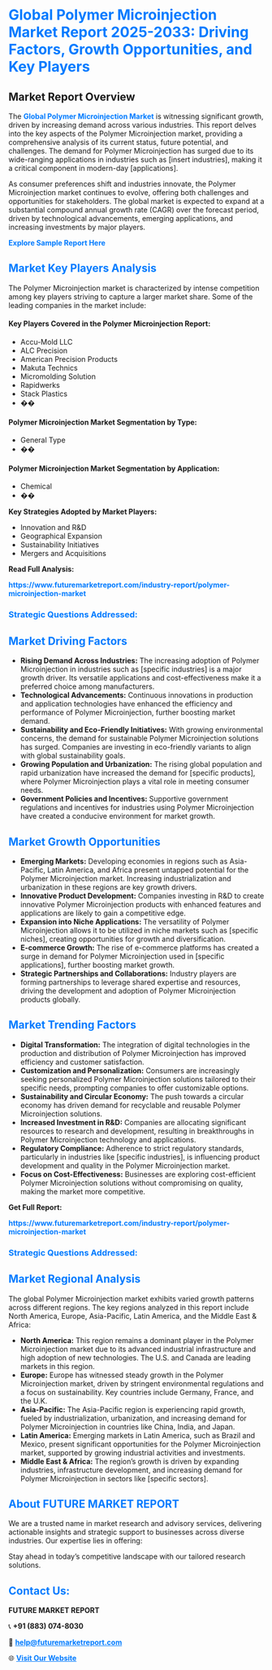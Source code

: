 <h1 style="color: #007BFF;">Global Polymer Microinjection Market Report 2025-2033: Driving Factors, Growth Opportunities, and Key Players</h1>

<section id="overview">
<h2>Market Report Overview</h2>
<p>The <a href="https://www.futuremarketreport.com/industry-report/polymer-microinjection-market" style="color: #007BFF; text-decoration: none;"><strong>Global Polymer Microinjection Market</strong></a> is witnessing significant growth, driven by increasing demand across various industries. This report delves into the key aspects of the Polymer Microinjection market, providing a comprehensive analysis of its current status, future potential, and challenges. The demand for Polymer Microinjection has surged due to its wide-ranging applications in industries such as [insert industries], making it a critical component in modern-day [applications].</p>
<p>As consumer preferences shift and industries innovate, the Polymer Microinjection market continues to evolve, offering both challenges and opportunities for stakeholders. The global market is expected to expand at a substantial compound annual growth rate (CAGR) over the forecast period, driven by technological advancements, emerging applications, and increasing investments by major players.</p>
</section>

<section id="overview">
<p><a href="https://www.futuremarketreport.com/request-sample/reportId=113705" style="color: #007BFF; text-decoration: none;"><strong>Explore Sample Report Here</strong></a></p>
</section>

<section id="key-players">
<h2 style="color: #007BFF;">Market Key Players Analysis</h2>
<p>The Polymer Microinjection market is characterized by intense competition among key players striving to capture a larger market share. Some of the leading companies in the market include:</p>
<h4>Key Players Covered in the Polymer Microinjection Report:</h4>
<ul><li>Accu-Mold LLC</li><li>ALC Precision</li><li>American Precision Products</li><li>Makuta Technics</li><li>Micromolding Solution</li><li>Rapidwerks</li><li>Stack Plastics</li><li>��</li></ul>
<h4>Polymer Microinjection Market Segmentation by Type:</h4>
<ul><li>General Type</li><li>��</li></ul>

<h4>Polymer Microinjection Market Segmentation by Application:</h4>
<ul><li>Chemical</li><li>��</li></ul>
<p><strong>Key Strategies Adopted by Market Players:</strong></p>
<ul>
<li>Innovation and R&D</li>
<li>Geographical Expansion</li>
<li>Sustainability Initiatives</li>
<li>Mergers and Acquisitions</li>
</ul>
</section>

<section>
<p><strong>Read Full Analysis: </strong></p><a href="https://www.futuremarketreport.com/industry-report/polymer-microinjection-market" style="color: #007BFF; text-decoration: none;"><strong>https://www.futuremarketreport.com/industry-report/polymer-microinjection-market</strong></a>
<h3 style="color: #007BFF;">Strategic Questions Addressed:</h3>
</section>

<section id="driving-factors">
<h2 style="color: #007BFF;">Market Driving Factors</h2>
<ul>
<li><strong>Rising Demand Across Industries:</strong> The increasing adoption of Polymer Microinjection in industries such as [specific industries] is a major growth driver. Its versatile applications and cost-effectiveness make it a preferred choice among manufacturers.</li>
<li><strong>Technological Advancements:</strong> Continuous innovations in production and application technologies have enhanced the efficiency and performance of Polymer Microinjection, further boosting market demand.</li>
<li><strong>Sustainability and Eco-Friendly Initiatives:</strong> With growing environmental concerns, the demand for sustainable Polymer Microinjection solutions has surged. Companies are investing in eco-friendly variants to align with global sustainability goals.</li>
<li><strong>Growing Population and Urbanization:</strong> The rising global population and rapid urbanization have increased the demand for [specific products], where Polymer Microinjection plays a vital role in meeting consumer needs.</li>
<li><strong>Government Policies and Incentives:</strong> Supportive government regulations and incentives for industries using Polymer Microinjection have created a conducive environment for market growth.</li>
</ul>
</section>

<section id="growth-opportunities">
<h2 style="color: #007BFF;">Market Growth Opportunities</h2>
<ul>
<li><strong>Emerging Markets:</strong> Developing economies in regions such as Asia-Pacific, Latin America, and Africa present untapped potential for the Polymer Microinjection market. Increasing industrialization and urbanization in these regions are key growth drivers.</li>
<li><strong>Innovative Product Development:</strong> Companies investing in R&D to create innovative Polymer Microinjection products with enhanced features and applications are likely to gain a competitive edge.</li>
<li><strong>Expansion into Niche Applications:</strong> The versatility of Polymer Microinjection allows it to be utilized in niche markets such as [specific niches], creating opportunities for growth and diversification.</li>
<li><strong>E-commerce Growth:</strong> The rise of e-commerce platforms has created a surge in demand for Polymer Microinjection used in [specific applications], further boosting market growth.</li>
<li><strong>Strategic Partnerships and Collaborations:</strong> Industry players are forming partnerships to leverage shared expertise and resources, driving the development and adoption of Polymer Microinjection products globally.</li>
</ul>
</section>

<section id="trending-factors">
<h2 style="color: #007BFF;">Market Trending Factors</h2>
<ul>
<li><strong>Digital Transformation:</strong> The integration of digital technologies in the production and distribution of Polymer Microinjection has improved efficiency and customer satisfaction.</li>
<li><strong>Customization and Personalization:</strong> Consumers are increasingly seeking personalized Polymer Microinjection solutions tailored to their specific needs, prompting companies to offer customizable options.</li>
<li><strong>Sustainability and Circular Economy:</strong> The push towards a circular economy has driven demand for recyclable and reusable Polymer Microinjection solutions.</li>
<li><strong>Increased Investment in R&D:</strong> Companies are allocating significant resources to research and development, resulting in breakthroughs in Polymer Microinjection technology and applications.</li>
<li><strong>Regulatory Compliance:</strong> Adherence to strict regulatory standards, particularly in industries like [specific industries], is influencing product development and quality in the Polymer Microinjection market.</li>
<li><strong>Focus on Cost-Effectiveness:</strong> Businesses are exploring cost-efficient Polymer Microinjection solutions without compromising on quality, making the market more competitive.</li>
</ul>
</section>

<section>
<p><strong>Get Full Report: </strong></p><a href="https://www.futuremarketreport.com/industry-report/polymer-microinjection-market" style="color: #007BFF; text-decoration: none;"><strong>https://www.futuremarketreport.com/industry-report/polymer-microinjection-market</strong></a>
<h3 style="color: #007BFF;">Strategic Questions Addressed:</h3>
</section>


<section id="regional-analysis">
<h2 style="color: #007BFF;">Market Regional Analysis</h2>
<p>The global Polymer Microinjection market exhibits varied growth patterns across different regions. The key regions analyzed in this report include North America, Europe, Asia-Pacific, Latin America, and the Middle East & Africa:</p>
<ul>
<li><strong>North America:</strong> This region remains a dominant player in the Polymer Microinjection market due to its advanced industrial infrastructure and high adoption of new technologies. The U.S. and Canada are leading markets in this region.</li>
<li><strong>Europe:</strong> Europe has witnessed steady growth in the Polymer Microinjection market, driven by stringent environmental regulations and a focus on sustainability. Key countries include Germany, France, and the U.K.</li>
<li><strong>Asia-Pacific:</strong> The Asia-Pacific region is experiencing rapid growth, fueled by industrialization, urbanization, and increasing demand for Polymer Microinjection in countries like China, India, and Japan.</li>
<li><strong>Latin America:</strong> Emerging markets in Latin America, such as Brazil and Mexico, present significant opportunities for the Polymer Microinjection market, supported by growing industrial activities and investments.</li>
<li><strong>Middle East & Africa:</strong> The region’s growth is driven by expanding industries, infrastructure development, and increasing demand for Polymer Microinjection in sectors like [specific sectors].</li>
</ul>
</section>

<footer>
<h2 style="color: #007BFF;">About FUTURE MARKET REPORT</h2>
<p>We are a trusted name in market research and advisory services, delivering actionable insights and strategic support to businesses across diverse industries. Our expertise lies in offering:</p>

<p>Stay ahead in today’s competitive landscape with our tailored research solutions.</p>

<h2 style="color: #007BFF;">Contact Us:</h2>
<p><strong>FUTURE MARKET REPORT</strong></p>
<p>📞 <strong>+91 (883) 074-8030</strong></p>
<p>📧 <strong><a href="mailto:help@futuremarketreport.com" style="color: #007BFF;">help@futuremarketreport.com</a></strong></p>
<p>🌐 <strong><a href="https://www.futuremarketreport.com/" style="color: #007BFF;">Visit Our Website</a></strong></p>
</footer>